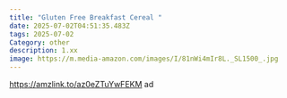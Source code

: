 ```yaml
---
title: "Gluten Free Breakfast Cereal "
date: 2025-07-02T04:51:35.483Z
tags: 2025-07-02
Category: other
description: 1.xx
image: https://m.media-amazon.com/images/I/81nWi4mIr8L._SL1500_.jpg
---
```

https://amzlink.to/az0eZTuYwFEKM ad